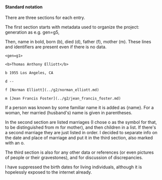 #### Standard notation

There are three sections for each entry.

The first section starts with metadata used to organize the project:  generation as e.g. gen=g5, 

Then, name in bold, born (b), died (d), father (f), mother (m).  These lines and identifiers are present even if there is no data.

```
<gen=g1>

<b>Thomas Anthony Elliott</b>

b 1955 Los Angeles, CA

d --

f [Norman Elliott](../g2/norman_elliott.md)

m [Jean Francis Foster](../g2/jean_francis_foster.md)

```  

If a person was known by some familiar name it is added as {name}.  For a woman, her married (husband's) name is given in parentheses.

In the second section are listed marriages (I chose o as the symbol for that, to be distinguished from m for mother), and then children in a list.  If there's a second marriage they are just listed in order.  I decided to separate info on the date and place of marriage and put it in the third section, also marked with an o.

The third section is also for any other data or references (or even pictures of people or their gravestones), and for discussion of discrepancies.

I have suppressed the birth dates for living individuals, although it is hopelessly exposed to the internet already.

